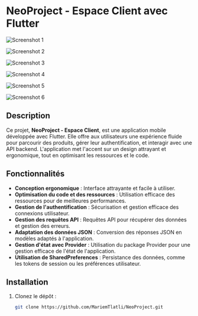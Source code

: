 # NeoProject - Espace Client avec Flutter

![Screenshot 1](https://i.postimg.cc/qhDgm7Rr)

![Screenshot 2](https://i.postimg.cc/7JChjyG2)

![Screenshot 3](https://i.postimg.cc/Mn1MWxs0)

![Screenshot 4](https://i.postimg.cc/gwdwj55C)

![Screenshot 5](https://i.postimg.cc/3yBkv1Qd)

![Screenshot 6](https://i.postimg.cc/sQgv9W3K)

## Description

Ce projet, **NeoProject - Espace Client**, est une application mobile développée avec Flutter. Elle offre aux utilisateurs une expérience fluide pour parcourir des produits, gérer leur authentification, et interagir avec une API backend. L'application met l'accent sur un design attrayant et ergonomique, tout en optimisant les ressources et le code.

## Fonctionnalités

- **Conception ergonomique** : Interface attrayante et facile à utiliser.
- **Optimisation du code et des ressources** : Utilisation efficace des ressources pour de meilleures performances.
- **Gestion de l'authentification** : Sécurisation et gestion efficace des connexions utilisateur.
- **Gestion des requêtes API** : Requêtes API pour récupérer des données et gestion des erreurs.
- **Adaptation des données JSON** : Conversion des réponses JSON en modèles adaptés à l'application.
- **Gestion d'état avec Provider** : Utilisation du package Provider pour une gestion efficace de l'état de l'application.
- **Utilisation de SharedPreferences** : Persistance des données, comme les tokens de session ou les préférences utilisateur.

## Installation

1. Clonez le dépôt :
   ```bash
   git clone https://github.com/MariemTlatli/NeoProject.git
